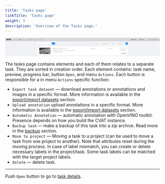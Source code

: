 ```yaml
---
title: 'Tasks page'
linkTitle: 'Tasks page'
weight: 3
description: 'Overview of the Tasks page.'
---
```


![](/images/image006_detrac.jpg)

The tasks page contains elements and each of them relates to a separate task. They are sorted in creation order.
Each element contains: task name, preview, progress bar, button `Open`, and menu `Actions`.
Each button is responsible for a in menu `Actions` specific function:

- `Export task dataset` — download annotations or annotations and images in a specific format.
  More information is available in the [export/import datasets](/docs/manual/advanced/export-import-datasets/)
  section.
- `Upload annotation` upload annotations in a specific format.
  More information is available in the [export/import datasets](/docs/manual/advanced/export-import-datasets/)
  section.
- `Automatic Annotation` — automatic annotation with OpenVINO toolkit.
  Presence depends on how you build the CVAT instance.
- `Backup task` — make a backup of this task into a zip archive.
  Read more in the [backup](/docs/manual/advanced/backup/) section.
- `Move to project` — Moving a task to a project (can be used to move a task from one project to another).
  Note that attributes reset during the moving process. In case of label mismatch,
  you can create or delete necessary labels in the project/task.
  Some task labels can be matched with the target project labels.
- `Delete` — delete task.

---

Push `Open` button to go to [task details](/docs/manual/basics/task-details/).
